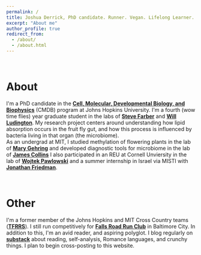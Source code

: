 ```yaml
---
permalink: /
title: Joshua Derrick, PhD candidate. Runner. Vegan. Lifelong Learner.
excerpt: "About me"
author_profile: true
redirect_from:
  - /about/
  - /about.html
---
```


<br />

# About

I'm a PhD candidate in the **[Cell, Molecular, Developmental Biology, and Biophysics](https://cmdb.jhu.edu/)** (CMDB) program at Johns Hopkins University. I'm a fourth (wow time flies) year graduate student in the labs of **[Steve Farber](https://sites.google.com/carnegiescience.edu/spotlight-farber-lab/)** and **[Will Ludington](https://bse.carnegiescience.edu/dr-william-ludington)**. My research project centers around understanding how lipid absorption occurs in the fruit fly gut, and how this process is influenced by bacteria living in that organ (the microbiome).  
As an undergrad at MIT, I studied methylation of flowering plants in the lab of **[Mary Gehring](http://gehringlab.wi.mit.edu)** and developed diagnostic tools for microbiome in the lab of **[James Collins](https://www.collinslab.mit.edu)** I also participated in an REU at Cornell Unviersity in the lab of **[Wojtek Pawlowski](http://pawlowski.cit.cornell.edu)** and a summer internship in Israel via MISTI with **[Jonathan Friedman](https://www.friedmanlab.net)**.  

<br />

# Other 

I'm a former member of the Johns Hopkins and MIT Cross Country teams (**[TFRRS](https://www.tfrrs.org/athletes/6082124/Johns_Hopkins/Josh_Derrick.html)**). I still run competitively for **[Falls Road Run Club](https://shop.baltimorerunning.com)** in Baltimore City.  In addition to this, I'm an avid reader, and aspiring polyglot. I blog regularly on **[substack](https://deusexvita.substack.com)** about reading, self-analysis, Romance languages, and crunchy things. I plan to begin cross-posting to this website. 
